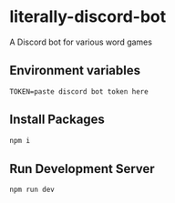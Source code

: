 # literally-discord-bot
A Discord bot for various word games

## Environment variables
```
TOKEN=paste discord bot token here
```

## Install Packages
```sh
npm i
```

## Run Development Server
```sh
npm run dev
```
